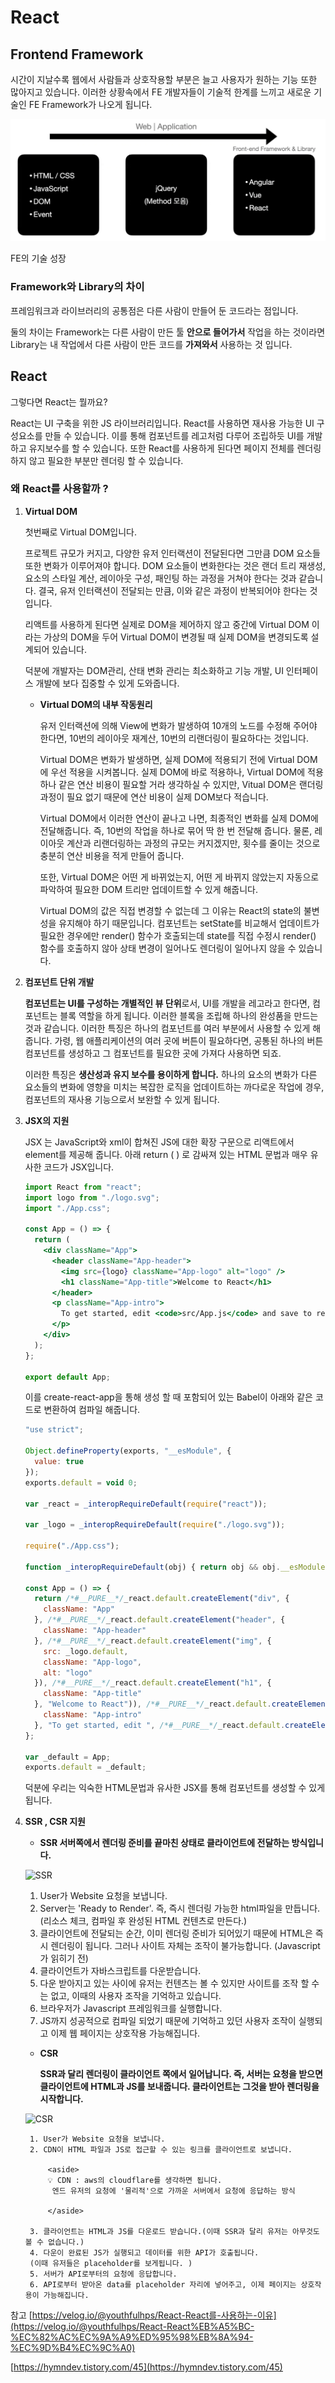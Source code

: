 # React

## **Frontend Framework**

시간이 지날수록 웹에서 사람들과 상호작용할 부분은 늘고 사용자가 원하는 기능 또한 많아지고 있습니다. 이러한 상황속에서 FE 개발자들이 기술적 한계를 느끼고 새로운 기술인 FE Framework가 나오게 됩니다.

![FE의 기술 성장 ](../../images/React/React%EB%9E%80/FE%20%EA%B8%B0%EC%88%A0%20%EC%84%B1%EC%9E%A5.png)

FE의 기술 성장 

### **Framework와 Library의 차이**

프레임워크과 라이브러리의 공통점은 다른 사람이 만들어 둔 코드라는 점입니다. 

둘의 차이는 Framework는 다른 사람이 만든 툴 **안으로 들어가서** 작업을 하는 것이라면 Library는 내 작업에서 다른 사람이 만든 코드를 **가져와서** 사용하는 것 입니다.

## **React**

그렇다면 React는 뭘까요?

React는 UI 구축을 위한 JS 라이브러리입니다. 
React를 사용하면 재사용 가능한 UI 구성요소를 만들 수 있습니다. 
이를 통해 컴포넌트를 레고처럼 다루어 조립하듯 UI를 개발하고 유지보수를 할 수 있습니다. 
또한 React를 사용하게 된다면 페이지 전체를 렌더링 하지 않고 필요한 부분만 렌더링 할 수 있습니다.

### **왜 React를 사용할까 ?**

1. **Virtual DOM**
    
    첫번째로 Virtual DOM입니다.
    
    프로젝트 규모가 커지고, 다양한 유저 인터랙션이 전달된다면 그만큼 DOM 요소들 또한 변화가 이루어져야 합니다. DOM 요소들이 변화한다는 것은 랜더 트리 재생성, 요소의 스타일 계산, 레이아웃 구성, 패인팅 하는 과정을 거쳐야 한다는 것과 같습니다. 결국, 유저 인터랙션이 전달되는 만큼, 이와 같은 과정이 반복되어야 한다는 것입니다.
    
    리액트를 사용하게 된다면 실제로 DOM을 제어하지 않고 중간에 Virtual DOM 이라는 가상의 DOM을 두어 Virtual DOM이 변경될 때 실제 DOM을 변경되도록 설계되어 있습니다.
    
    덕분에 개발자는 DOM관리, 산태 변화 관리는 최소화하고 기능 개발, UI 인터페이스 개발에 보다 집중할 수 있게 도와줍니다.
    
    - **Virtual DOM의 내부 작동원리**
        
        유저 인터랙션에 의해 View에 변화가 발생하여 10개의 노드를 수정해 주어야 한다면, 10번의 레이아웃 재계산, 10번의 리랜더링이 필요하다는 것입니다.
        
        Virtual DOM은 변화가 발생하면, 실제 DOM에 적용되기 전에 Virtual DOM에 우선 적용을 시켜봅니다. 실제 DOM에 바로 적용하나, Virtual DOM에 적용하나 같은 연산 비용이 필요할 거라 생각하실 수 있지만, Vitual DOM은 랜더링 과정이 필요 없기 때문에 연산 비용이 실제 DOM보다 적습니다.
        
        Virtual DOM에서 이러한 연산이 끝나고 나면, 최종적인 변화를 실제 DOM에 전달해줍니다. 즉, 10번의 작업을 하나로 묶어 딱 한 번 전달해 줍니다. 물론, 레이아웃 계산과 리랜더링하는 과정의 규모는 커지겠지만, 횟수를 줄이는 것으로 충분히 연산 비용을 적게 만들어 줍니다.
        
        또한, Virtual DOM은 어떤 게 바뀌었는지, 어떤 게 바뀌지 않았는지 자동으로 파악하여 필요한 DOM 트리만 업데이트할 수 있게 해줍니다.
        
        Virtual DOM의 값은 직접 변경할 수 없는데 그 이유는 React의 state의 불변성을 유지해야 하기 때문입니다. 컴포넌트는 setState를 비교해서 업데이트가 필요한 경우에만 render() 함수가 호출되는데 state를 직접 수정시 render() 함수를 호출하지 않아 상태 변경이 일어나도 렌더링이 일어나지 않을 수 있습니다.
        

1. **컴포넌트 단위 개발**
    
    **컴포넌트는 UI를 구성하는 개별적인 뷰 단위**로서, UI를 개발을 레고라고 한다면, 컴포넌트는 블록 역할을 하게 됩니다. 이러한 블록을 조립해 하나의 완성품을 만드는 것과 같습니다. 이러한 특징은 하나의 컴포넌트를 여러 부분에서 사용할 수 있게 해줍니다. 가령, 웹 애플리케이션의 여러 곳에 버튼이 필요하다면, 공통된 하나의 버튼 컴포넌트를 생성하고 그 컴포넌트를 필요한 곳에 가져다 사용하면 되죠.
    
    이러한 특징은 **생산성과 유지 보수를 용이하게 합니다.** 하나의 요소의 변화가 다른 요소들의 변화에 영향을 미치는 복잡한 로직을 업데이트하는 까다로운 작업에 경우, 컴포넌트의 재사용 기능으로서 보완할 수 있게 됩니다.
    

1. **JSX의 지원**
    
    JSX 는 JavaScript와 xml이 합쳐진 JS에 대한 확장 구문으로 리액트에서 element를 제공해 줍니다. 
    아래 return ( ) 로 감싸져 있는 HTML 문법과 매우 유사한 코드가 JSX입니다.
    
    ```jsx
    import React from "react";
    import logo from "./logo.svg";
    import "./App.css";
    
    const App = () => {
      return (
        <div className="App">
          <header className="App-header">
            <img src={logo} className="App-logo" alt="logo" />
            <h1 className="App-title">Welcome to React</h1>
          </header>
          <p className="App-intro">
            To get started, edit <code>src/App.js</code> and save to reload.
          </p>
        </div>
      );
    };
    
    export default App;
    ```
    
    이를 create-react-app을 통해 생성 할 때 포함되어 있는 Babel이 아래와 같은 코드로 변환하여 컴파일 해줍니다.
    
    ```jsx
    "use strict";
    
    Object.defineProperty(exports, "__esModule", {
      value: true
    });
    exports.default = void 0;
    
    var _react = _interopRequireDefault(require("react"));
    
    var _logo = _interopRequireDefault(require("./logo.svg"));
    
    require("./App.css");
    
    function _interopRequireDefault(obj) { return obj && obj.__esModule ? obj : { default: obj }; }
    
    const App = () => {
      return /*#__PURE__*/_react.default.createElement("div", {
        className: "App"
      }, /*#__PURE__*/_react.default.createElement("header", {
        className: "App-header"
      }, /*#__PURE__*/_react.default.createElement("img", {
        src: _logo.default,
        className: "App-logo",
        alt: "logo"
      }), /*#__PURE__*/_react.default.createElement("h1", {
        className: "App-title"
      }, "Welcome to React")), /*#__PURE__*/_react.default.createElement("p", {
        className: "App-intro"
      }, "To get started, edit ", /*#__PURE__*/_react.default.createElement("code", null, "src/App.js"), " and save to reload."));
    };
    
    var _default = App;
    exports.default = _default;
    ```
    
    덕분에 우리는 익숙한 HTML문법과 유사한 JSX를 통해 컴포넌트를 생성할 수 있게 됩니다.
    
2. **SSR , CSR 지원**
    - **SSR 
    서버쪽에서 렌더링 준비를 끝마친 상태로 클라이언트에 전달하는 방식입니다.**
    
    ![SSR](../../images/React/React%EB%9E%80/ssr.png)
    
    1. User가 Website 요청을 보냅니다.
    2. Server는 'Ready to Render'. 즉, 즉시 렌더링 가능한 html파일을 만듭니다.(리소스 체크, 컴파일 후 완성된 HTML 컨텐츠로 만든다.)
    3. 클라이언트에 전달되는 순간, 이미 렌더링 준비가 되어있기 때문에 HTML은 즉시 렌더링이 됩니다. 
    그러나 사이트 자체는 조작이 불가능합니다. (Javascript가 읽히기 전)
    4. 클라이언트가 자바스크립트를 다운받습니다.
    5. 다운 받아지고 있는 사이에 유저는 컨텐츠는 볼 수 있지만 사이트를 조작 할 수는 없고, 이때의 사용자 조작을 기억하고 있습니다.
    6. 브라우저가 Javascript 프레임워크를 실행합니다.
    7. JS까지 성공적으로 컴파일 되었기 때문에 기억하고 있던 사용자 조작이 실행되고 이제 웹 페이지는 상호작용 가능해집니다.
    
    - **CSR**
        
        **SSR과 달리 렌더링이 클라이언트 쪽에서 일어납니다.
        즉, 서버는 요청을 받으면 클라이언트에 HTML과 JS를 보내줍니다.
        클라이언트는 그것을 받아 렌더링을 시작합니다.**
        
    ![CSR](../../images/React/React%EB%9E%80/csr.png)
        
        1. User가 Website 요청을 보냅니다.
        2. CDN이 HTML 파일과 JS로 접근할 수 있는 링크를 클라이언트로 보냅니다.
            
            <aside>
            💡 CDN : aws의 cloudflare를 생각하면 됩니다.
             엔드 유저의 요청에 '물리적'으로 가까운 서버에서 요청에 응답하는 방식
            
            </aside>
            
        3. 클라이언트는 HTML과 JS를 다운로드 받습니다.(이때 SSR과 달리 유저는 아무것도 볼 수 없습니다.)
        4. 다운이 완료된 JS가 실행되고 데이터를 위한 API가 호출됩니다.
        (이때 유저들은 placeholder를 보게됩니다. )
        5. 서버가 API로부터의 요청에 응답합니다.
        6. API로부터 받아온 data를 placeholder 자리에 넣어주고, 이제 페이지는 상호작용이 가능해집니다.
        

참고 
[https://velog.io/@youthfulhps/React-React를-사용하는-이유](https://velog.io/@youthfulhps/React-React%EB%A5%BC-%EC%82%AC%EC%9A%A9%ED%95%98%EB%8A%94-%EC%9D%B4%EC%9C%A0)

[https://hymndev.tistory.com/45](https://hymndev.tistory.com/45)
